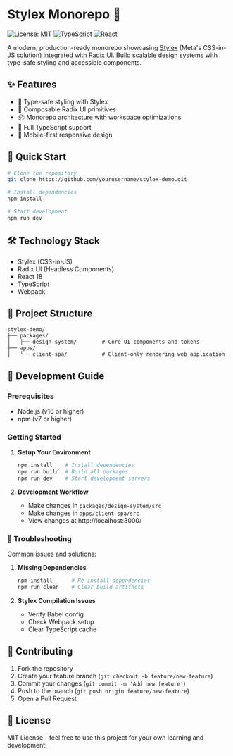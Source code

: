 # Stylex Monorepo 🎨

[![License: MIT](https://img.shields.io/badge/License-MIT-blue.svg)](https://opensource.org/licenses/MIT)
[![TypeScript](https://img.shields.io/badge/TypeScript-4.9+-blue)](https://www.typescriptlang.org/)
[![React](https://img.shields.io/badge/React-18.2+-blue)](https://reactjs.org/)

A modern, production-ready monorepo showcasing [Stylex](https://stylexjs.org/) (Meta's CSS-in-JS solution) integrated with [Radix UI](https://www.radix-ui.com/). Build scalable design systems with type-safe styling and accessible components.

## ✨ Features

- 🎯 Type-safe styling with Stylex
- 🧩 Composable Radix UI primitives
- 📦 Monorepo architecture with workspace optimizations
- 🔧 Full TypeScript support
- 📱 Mobile-first responsive design

## 🚀 Quick Start

```bash
# Clone the repository
git clone https://github.com/yourusername/stylex-demo.git

# Install dependencies
npm install

# Start development
npm run dev
```

## 🛠️ Technology Stack

- Stylex (CSS-in-JS)
- Radix UI (Headless Components)
- React 18
- TypeScript
- Webpack

## 📁 Project Structure

```
stylex-demo/
├── packages/
│   ├── design-system/        # Core UI components and tokens
├── apps/
│   └── client-spa/           # Client-only rendering web application
```

## 📝 Development Guide

### Prerequisites

- Node.js (v16 or higher)
- npm (v7 or higher)

### Getting Started

1. **Setup Your Environment**

   ```bash
   npm install    # Install dependencies
   npm run build  # Build all packages
   npm run dev    # Start development servers
   ```

2. **Development Workflow**
   - Make changes in `packages/design-system/src`
   - Make changes in `apps/client-spa/src`
   - View changes at http://localhost:3000/

### 🐛 Troubleshooting

Common issues and solutions:

1. **Missing Dependencies**

   ```bash
   npm install      # Re-install dependencies
   npm run clean    # Clear build artifacts
   ```

2. **Stylex Compilation Issues**
   - Verify Babel config
   - Check Webpack setup
   - Clear TypeScript cache

## 🤝 Contributing

1. Fork the repository
2. Create your feature branch (`git checkout -b feature/new-feature`)
3. Commit your changes (`git commit -m 'Add new feature'`)
4. Push to the branch (`git push origin feature/new-feature`)
5. Open a Pull Request

## 📄 License

MIT License - feel free to use this project for your own learning and development!
